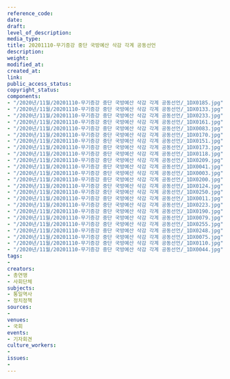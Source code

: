 ```yaml
---
reference_code: 
date: 
draft: 
level_of_description: 
media_type: 
title: 20201110-무기증강 중단 국방예산 삭감 각계 공동선언
description: 
weight: 
modified_at: 
created_at: 
link: 
public_access_status: 
copyright_status: 
components:
- "/2020년/11월/20201110-무기증강 중단 국방예산 삭감 각계 공동선언/_1DX0185.jpg"
- "/2020년/11월/20201110-무기증강 중단 국방예산 삭감 각계 공동선언/_1DX0133.jpg"
- "/2020년/11월/20201110-무기증강 중단 국방예산 삭감 각계 공동선언/_1DX0233.jpg"
- "/2020년/11월/20201110-무기증강 중단 국방예산 삭감 각계 공동선언/_1DX0161.jpg"
- "/2020년/11월/20201110-무기증강 중단 국방예산 삭감 각계 공동선언/_1DX0083.jpg"
- "/2020년/11월/20201110-무기증강 중단 국방예산 삭감 각계 공동선언/_1DX0170.jpg"
- "/2020년/11월/20201110-무기증강 중단 국방예산 삭감 각계 공동선언/_1DX0151.jpg"
- "/2020년/11월/20201110-무기증강 중단 국방예산 삭감 각계 공동선언/_1DX0173.jpg"
- "/2020년/11월/20201110-무기증강 중단 국방예산 삭감 각계 공동선언/_1DX0118.jpg"
- "/2020년/11월/20201110-무기증강 중단 국방예산 삭감 각계 공동선언/_1DX0209.jpg"
- "/2020년/11월/20201110-무기증강 중단 국방예산 삭감 각계 공동선언/_1DX0041.jpg"
- "/2020년/11월/20201110-무기증강 중단 국방예산 삭감 각계 공동선언/_1DX0003.jpg"
- "/2020년/11월/20201110-무기증강 중단 국방예산 삭감 각계 공동선언/_1DX0200.jpg"
- "/2020년/11월/20201110-무기증강 중단 국방예산 삭감 각계 공동선언/_1DX0124.jpg"
- "/2020년/11월/20201110-무기증강 중단 국방예산 삭감 각계 공동선언/_1DX0250.jpg"
- "/2020년/11월/20201110-무기증강 중단 국방예산 삭감 각계 공동선언/_1DX0011.jpg"
- "/2020년/11월/20201110-무기증강 중단 국방예산 삭감 각계 공동선언/_1DX0223.jpg"
- "/2020년/11월/20201110-무기증강 중단 국방예산 삭감 각계 공동선언/_1DX0190.jpg"
- "/2020년/11월/20201110-무기증강 중단 국방예산 삭감 각계 공동선언/_1DX0079.jpg"
- "/2020년/11월/20201110-무기증강 중단 국방예산 삭감 각계 공동선언/_1DX0255.jpg"
- "/2020년/11월/20201110-무기증강 중단 국방예산 삭감 각계 공동선언/_1DX0248.jpg"
- "/2020년/11월/20201110-무기증강 중단 국방예산 삭감 각계 공동선언/_1DX0075.jpg"
- "/2020년/11월/20201110-무기증강 중단 국방예산 삭감 각계 공동선언/_1DX0110.jpg"
- "/2020년/11월/20201110-무기증강 중단 국방예산 삭감 각계 공동선언/_1DX0044.jpg"
tags:
- 
creators:
- 총연맹
- 사회단체
subjects:
- 통일역사
- 정치정책
sources:
- 
venues:
- 국회
events:
- 기자회견
culture_workers:
- 
issues:
- 
---
```

